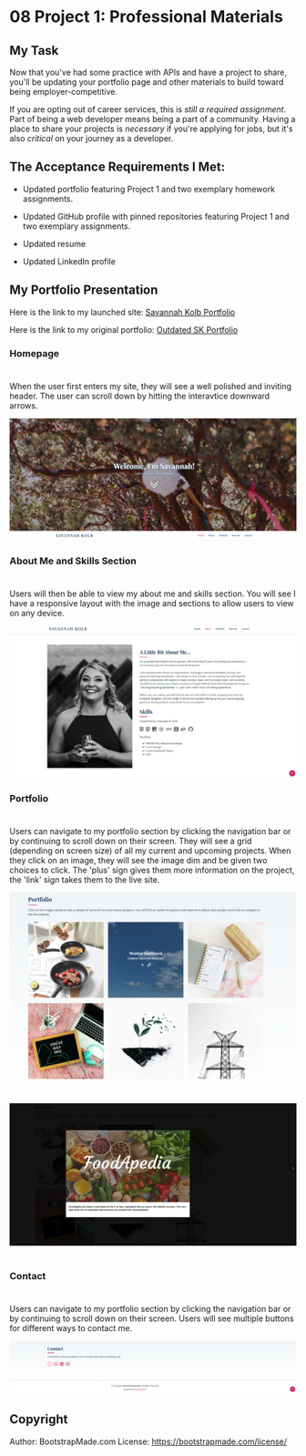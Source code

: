# 08 Project 1: Professional Materials

## My Task

Now that you've had some practice with APIs and have a project to share, you'll be updating your portfolio page and other materials to build toward being employer-competitive.

If you are opting out of career services, this is *still a required assignment*. Part of being a web developer means being a part of a community. Having a place to share your projects is *necessary* if you're applying for jobs, but it's also *critical* on your journey as a developer.

## The Acceptance Requirements I Met:

* Updated portfolio featuring Project 1 and two exemplary homework assignments.

* Updated GitHub profile with pinned repositories featuring Project 1 and two exemplary assignments.

* Updated resume

* Updated LinkedIn profile 

## My Portfolio Presentation

Here is the link to my launched site: [Savannah Kolb Portfolio](https://snk923.github.io/homework8-professional-materials/)

Here is the link to my original portfolio: [Outdated SK Portfolio](https://snk923.github.io/homework2-professional-portfolio/)

### Homepage
#

When the user first enters my site, they will see a well polished and inviting header. The user can scroll down by hitting the interavtice downward arrows. 

![Portfolio Landing Header ](assets/img/readMe/homepage.jpg)

### About Me and Skills Section
#

Users will then be able to view my about me and skills section. You will see I have a responsive layout with the image and sections to allow users to view on any device. 

![About Me and Skills ](assets/img/readMe/about.jpg)

### Portfolio
#

Users can navigate to my portfolio section by clicking the navigation bar or by continuing to scroll down on their screen. They will see a grid (depending on screen size) of all my current and upcoming projects. When they click on an image, they will see the image dim and be given two choices to click. The 'plus' sign gives them more information on the project, the 'link' sign takes them to the live site. 

![Main Portfolio Page](assets/img/readMe/portfolioMain.jpg)
<br></br>
![Portfolio Project Information](assets/img/readMe/portfolioInfo.jpg)
<br></br>

### Contact 
#

Users can navigate to my portfolio section by clicking the navigation bar or by continuing to scroll down on their screen. Users will see multiple buttons for different ways to contact me.

![Contact](assets/img/readMe/Contact.jpg)

## Copyright

Author: BootstrapMade.com
License: https://bootstrapmade.com/license/
